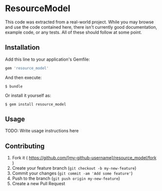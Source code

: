 # ResourceModel

This code was extracted from a real-world project. While you may browse and use the code contained here, there isn't currently good documentation, example code, or any tests. All of these should follow at some point.

## Installation

Add this line to your application's Gemfile:

```ruby
gem 'resource_model'
```

And then execute:

    $ bundle

Or install it yourself as:

    $ gem install resource_model

## Usage

TODO: Write usage instructions here

## Contributing

1. Fork it ( https://github.com/[my-github-username]/resource_model/fork )
2. Create your feature branch (`git checkout -b my-new-feature`)
3. Commit your changes (`git commit -am 'Add some feature'`)
4. Push to the branch (`git push origin my-new-feature`)
5. Create a new Pull Request
